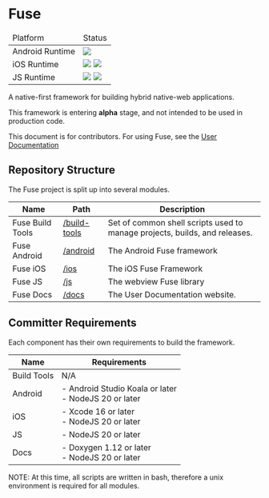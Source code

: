
# Fuse

<table>
    <thead>
        <td>Platform</td>
        <td>Status</td>
    </thead>
    <tr>
        <td>Android Runtime</td>
        <td>
            <a href="https://github.com/btfuse/fuse/actions/workflows/Android.yml"><img src="https://github.com/btfuse/fuse/actions/workflows/Android.yml/badge.svg" /></a>
            <!-- I'd like to bring this back, but i need to look into reusable workflows more first -->
            <!-- <a href="https://github.com/btfuse/fuse/actions/workflows/android-api-29.yml"><img src="https://github.com/btfuse/fuse/actions/workflows/android-api-29.yml/badge.svg" /></a>
            <a href="https://github.com/btfuse/fuse/actions/workflows/android-api-30.yml"><img src="https://github.com/btfuse/fuse/actions/workflows/android-api-30.yml/badge.svg" /></a>
            <a href="https://github.com/btfuse/fuse/actions/workflows/android-api-31.yml"><img src="https://github.com/btfuse/fuse/actions/workflows/android-api-31.yml/badge.svg" /></a>
            <a href="https://github.com/btfuse/fuse/actions/workflows/android-api-32.yml"><img src="https://github.com/btfuse/fuse/actions/workflows/android-api-32.yml/badge.svg" /></a>
            <a href="https://github.com/btfuse/fuse/actions/workflows/android-api-33.yml"><img src="https://github.com/btfuse/fuse/actions/workflows/android-api-33.yml/badge.svg" /></a>
            <a href="https://github.com/btfuse/fuse/actions/workflows/android-api-34.yml"><img src="https://github.com/btfuse/fuse/actions/workflows/android-api-34.yml/badge.svg" /></a> -->
        </td>
    </tr>
    <tr>
        <td>iOS Runtime</td>
        <td>
            <a href="https://github.com/btfuse/fuse/actions/workflows/ios17.yml"><img src="https://github.com/btfuse/fuse/actions/workflows/ios17.yml/badge.svg" /></a>
            <a href="https://github.com/btfuse/fuse/actions/workflows/ios18.yml"><img src="https://github.com/btfuse/fuse/actions/workflows/ios18.yml/badge.svg" /></a>
        </td>
    </tr>
    <tr>
        <td>JS Runtime</td>
        <td>
            <a href="https://github.com/btfuse/fuse/actions/workflows/js-unit-tests.yml"><img src="https://github.com/btfuse/fuse/actions/workflows/js-unit-tests.yml/badge.svg" /></a>
            <a href="https://github.com/btfuse/fuse/actions/workflows/js-lint.yml"><img src="https://github.com/btfuse/fuse/actions/workflows/js-lint.yml/badge.svg" /></a>
        </td>
    </tr>
</table>

A native-first framework for building hybrid native-web applications.

This framework is entering **alpha** stage, and not intended to be used in production code.

This document is for contributors. For using Fuse, see the [User Documentation](https://fuse.breautek.com)

## Repository Structure

The Fuse project is split up into several modules.

|Name|Path|Description|
|---|---|---|
|Fuse Build Tools|[/build-tools](https://github.com/btfuse/build-tools)|Set of common shell scripts used to manage projects, builds, and releases.
|Fuse Android|[/android](https://github.com/btfuse/fuse/tree/main/android)|The Android Fuse framework
|Fuse iOS|[/ios](https://github.com/btfuse/fuse/tree/main/ios)|The iOS Fuse Framework
|Fuse JS|[/js](https://github.com/btfuse/fuse/tree/main/js)|The webview Fuse library
|Fuse Docs|[/docs](https://github.com/btfuse/fuse/tree/main/docs)|The User Documentation website.

## Committer Requirements

Each component has their own requirements to build the framework.

|Name|Requirements|
|---|---|
|Build Tools|N/A|
|Android|- Android Studio Koala or later<br />- NodeJS 20 or later|
|iOS|- Xcode 16 or later<br />- NodeJS 20 or later|
|JS|- NodeJS 20 or later|
|Docs|- Doxygen 1.12 or later<br />- NodeJS 20 or later

NOTE: At this time, all scripts are written in bash, therefore a unix environment is required for
all modules.
